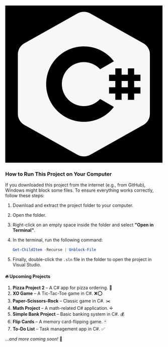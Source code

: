 ![resim](icons8-c-sharp-logo-500.png)



### How to Run This Project on Your Computer

If you downloaded this project from the internet (e.g., from GitHub), Windows might block some files. To ensure everything works correctly, follow these steps:

1. Download and extract the project folder to your computer.
2. Open the folder.
3. Right-click on an empty space inside the folder and select **"Open in Terminal"**.
4. In the terminal, run the following command:

   ```powershell
   Get-ChildItem -Recurse | Unblock-File

5. Finally, double-click the `.sln` file in the folder to open the project in Visual Studio.



#### 🔥 Upcoming Projects

1. **Pizza Project 2** – A C# app for pizza ordering. 🍕
2. **XO Game** – A Tic-Tac-Toe game in C#. ❌⭕
3. **Paper-Scissors-Rock** – Classic game in C#. ✂️
4. **Math Project** – A math-related C# application. ➗
5. **Simple Bank Project** – Basic banking system in C#. 💰
6. **Flip Cards** – A memory card-flipping game. 🃏
7. **To-Do List** – Task management app in C#. ✅

*...and more coming soon!* 🚀









